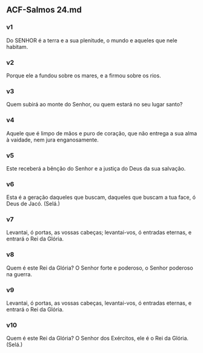 ## ACF-Salmos 24.md
### v1
 Do SENHOR é a terra e a sua plenitude, o mundo e aqueles que nele habitam.
### v2
 Porque ele a fundou sobre os mares, e a firmou sobre os rios.
### v3
 Quem subirá ao monte do Senhor, ou quem estará no seu lugar santo?
### v4
 Aquele que é limpo de mãos e puro de coração, que não entrega a sua alma à vaidade, nem jura enganosamente.
### v5
 Este receberá a bênção do Senhor e a justiça do Deus da sua salvação.
### v6
 Esta é a geração daqueles que buscam, daqueles que buscam a tua face, ó Deus de Jacó. (Selá.)
### v7
 Levantai, ó portas, as vossas cabeças; levantai-vos, ó entradas eternas, e entrará o Rei da Glória.
### v8
 Quem é este Rei da Glória? O Senhor forte e poderoso, o Senhor poderoso na guerra.
### v9
 Levantai, ó portas, as vossas cabeças, levantai-vos, ó entradas eternas, e entrará o Rei da Glória.
### v10
 Quem é este Rei da Glória? O Senhor dos Exércitos, ele é o Rei da Glória. (Selá.)
